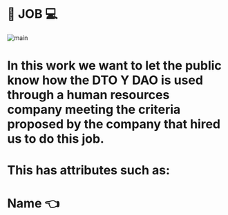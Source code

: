 # :man: JOB :computer: 

   ![main](https://www.hrconnect.cl/wp-content/uploads/2019/02/1.jpg)

# In this work we want to let the public know how the DTO Y DAO is used through a human resources company meeting the criteria proposed by the company that hired us to do this job.

# This has attributes such as:
# Name :point_left:
